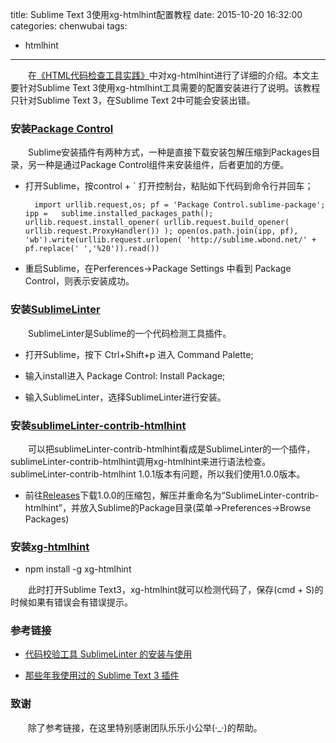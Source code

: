 title: Sublime Text 3使用xg-htmlhint配置教程
date: 2015-10-20 16:32:00
categories: chenwubai
tags:
- htmlhint
---

&emsp;&emsp;在[《HTML代码检查工具实践》](http://xgfe.github.io/blog/2015/10/08/yangjiyuan/html-hinting-tool/)中对xg-htmlhint进行了详细的介绍。本文主要针对Sublime Text 3使用xg-htmlhint工具需要的配置安装进行了说明。该教程只针对Sublime Text 3，在Sublime Text 2中可能会安装出错。  
<!-- more -->  

### 安装[Package Control](https://github.com/wbond/package_control)  
&emsp;&emsp;Sublime安装插件有两种方式，一种是直接下载安装包解压缩到Packages目录，另一种是通过Package Control组件来安装组件，后者更加的方便。  

- 打开Sublime，按control + ` 打开控制台，粘贴如下代码到命令行并回车；  
	
		import urllib.request,os; pf = 'Package Control.sublime-package'; ipp =   sublime.installed_packages_path(); urllib.request.install_opener( urllib.request.build_opener( urllib.request.ProxyHandler()) ); open(os.path.join(ipp, pf), 'wb').write(urllib.request.urlopen( 'http://sublime.wbond.net/' + pf.replace(' ','%20')).read())  

- 重启Sublime，在Perferences->Package Settings 中看到 Package Control，则表示安装成功。  

### 安装[SublimeLinter](https://github.com/SublimeLinter/SublimeLinter3)  

&emsp;&emsp;SublimeLinter是Sublime的一个代码检测工具插件。  

- 打开Sublime，按下 Ctrl+Shift+p 进入 Command Palette;  

- 输入install进入 Package Control: Install Package;  

- 输入SublimeLinter，选择SublimeLinter进行安装。  

### 安装[sublimeLinter-contrib-htmlhint](https://github.com/mmaday/SublimeLinter-contrib-htmlhint)  

&emsp;&emsp;可以把sublimeLinter-contrib-htmlhint看成是SublimeLinter的一个插件，sublimeLinter-contrib-htmlhint调用xg-htmlhint来进行语法检查。sublimeLinter-contrib-htmlhint 1.0.1版本有问题，所以我们使用1.0.0版本。  

- 前往[Releases](https://github.com/mmaday/SublimeLinter-contrib-htmlhint/releases)下载1.0.0的压缩包，解压并重命名为“SublimeLinter-contrib-htmlhint”，并放入Sublime的Package目录(菜单->Preferences->Browse Packages)  

### 安装[xg-htmlhint](https://github.com/yangjiyuan/xg-htmlhint)  

- npm install -g xg-htmlhint  

&emsp;&emsp;此时打开Sublime Text3，xg-htmlhint就可以检测代码了，保存(cmd + S)的时候如果有错误会有错误提示。  

### 参考链接  

- [代码校验工具 SublimeLinter 的安装与使用](http://gaohaoyang.github.io/2015/03/26/sublimeLinter/)   

- [那些年我使用过的 Sublime Text 3 插件](http://bubkoo.com/2014/01/04/sublime-text-3-plugins/) 

### 致谢  

&emsp;&emsp;除了参考链接，在这里特别感谢团队乐乐小公举(·_·)的帮助。